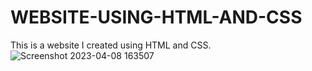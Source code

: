 # WEBSITE-USING-HTML-AND-CSS
This is a website I created using HTML and CSS.
![Screenshot 2023-04-08 163507](https://user-images.githubusercontent.com/111198726/230717904-38503ac5-2eb7-49ce-8bc5-dff3b6ecde69.png)
